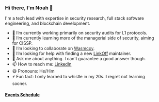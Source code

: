 ### Hi there, I'm Noah 👋

I'm a tech lead with expertise in security research, full stack software engineering, and blockchain development. 

- 🔭 I’m currently working primarily on security audits for L1 protocols.
- 🌱 I’m currently learning more of the managerial side of security, aiming for CISSP.
- 👯 I’m looking to collaborate on [Wasmcov](https://github.com/hknio/wasmcov).
- 🤔 I’m looking for help with finding a new [LinkOff](https://github.com/njelich/LinkOff) maintainer.
- 💬 Ask me about anything. I can't guarantee a good answer though.
- 📫 How to reach me: [LinkedIn](https://www.linkedin.com/in/njelich/)
- 😄 Pronouns: He/Him
- ⚡ Fun fact: I only learned to whistle in my 20s. I regret not learning sooner.

#### [Events Schedule](https://sessionize.com/njelich)
